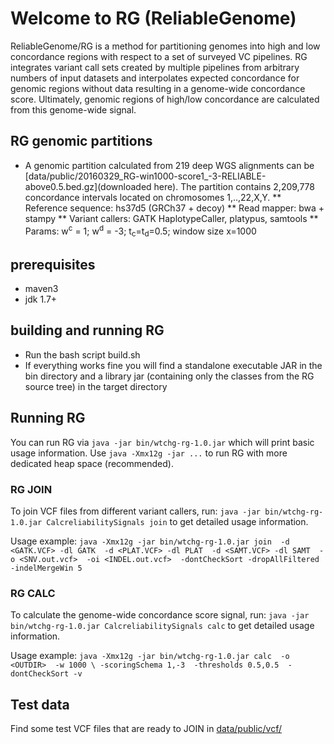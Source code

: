 # Welcome to RG (ReliableGenome)

ReliableGenome/RG is a method for partitioning genomes into high and low concordance regions with respect to a set of surveyed VC pipelines. RG integrates variant call sets created by multiple pipelines from arbitrary numbers of input datasets and interpolates expected concordance for genomic regions without data resulting in a genome-wide concordance score.
Ultimately, genomic regions of high/low concordance are calculated from this genome-wide signal.	

## RG genomic partitions

* A genomic partition calculated from 219 deep WGS alignments can be [data/public/20160329_RG-win1000-score1_-3-RELIABLE-above0.5.bed.gz](downloaded here). The partition contains 2,209,778 concordance intervals located on chromosomes 1,..,22,X,Y.
** Reference sequence: hs37d5 (GRCh37 + decoy)
** Read mapper: bwa + stampy
** Variant callers: GATK HaplotypeCaller, platypus, samtools
** Params: w<sup>c</sup> = 1; w<sup>d</sup> = -3; t<sub>c</sub>=t<sub>d</sub>=0.5; window size x=1000



## prerequisites

* maven3 
* jdk 1.7+

## building and running RG 

* Run the bash script build.sh
* If everything works fine you will find a standalone executable JAR in the bin directory and a library jar (containing only the classes from the RG source tree) in the target directory


## Running RG

You can run RG via `java -jar bin/wtchg-rg-1.0.jar` which will print basic usage information. 
Use `java -Xmx12g -jar ...` to run RG with more dedicated heap space (recommended).

### RG JOIN

To join VCF files from different variant callers, run:
`java -jar bin/wtchg-rg-1.0.jar CalcreliabilitySignals join`
to get detailed usage information.

Usage example:
`java -Xmx12g -jar bin/wtchg-rg-1.0.jar join 
    -d <GATK.VCF> -dl GATK 
    -d <PLAT.VCF> -dl PLAT 
    -d <SAMT.VCF> -dl SAMT 
    -o <SNV.out.vcf> 
    -oi <INDEL.out.vcf> 
    -dontCheckSort -dropAllFiltered -indelMergeWin 5`

### RG CALC

To calculate the genome-wide concordance score signal, run:
`java -jar bin/wtchg-rg-1.0.jar CalcreliabilitySignals calc`
to get detailed usage information.

Usage example:
`java -Xmx12g -jar bin/wtchg-rg-1.0.jar calc 
    -o <OUTDIR> 
    -w 1000 \
    -scoringSchema 1,-3 
    -thresholds 0.5,0.5 
    -dontCheckSort -v`

## Test data

Find some test VCF files that are ready to JOIN in [data/public/vcf/](data/public/vcf/)
